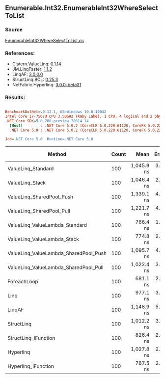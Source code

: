 ﻿## Enumerable.Int32.EnumerableInt32WhereSelectToList

### Source
[EnumerableInt32WhereSelectToList.cs](../LinqBenchmarks/Enumerable/Int32/EnumerableInt32WhereSelectToList.cs)

### References:
- Cistern.ValueLinq: [0.1.14](https://www.nuget.org/packages/Cistern.ValueLinq/0.1.14)
- JM.LinqFaster: [1.1.2](https://www.nuget.org/packages/JM.LinqFaster/1.1.2)
- LinqAF: [3.0.0.0](https://www.nuget.org/packages/LinqAF/3.0.0.0)
- StructLinq.BCL: [0.25.3](https://www.nuget.org/packages/StructLinq.BCL/0.25.3)
- NetFabric.Hyperlinq: [3.0.0-beta31](https://www.nuget.org/packages/NetFabric.Hyperlinq/3.0.0-beta31)

### Results:
``` ini

BenchmarkDotNet=v0.12.1, OS=Windows 10.0.19042
Intel Core i7-7567U CPU 3.50GHz (Kaby Lake), 1 CPU, 4 logical and 2 physical cores
.NET Core SDK=5.0.200-preview.20614.14
  [Host]        : .NET Core 5.0.2 (CoreCLR 5.0.220.61120, CoreFX 5.0.220.61120), X64 RyuJIT
  .NET Core 5.0 : .NET Core 5.0.2 (CoreCLR 5.0.220.61120, CoreFX 5.0.220.61120), X64 RyuJIT

Job=.NET Core 5.0  Runtime=.NET Core 5.0  

```
|                                Method | Count |       Mean |   Error |  StdDev | Ratio |  Gen 0 | Gen 1 | Gen 2 | Allocated |
|-------------------------------------- |------ |-----------:|--------:|--------:|------:|-------:|------:|------:|----------:|
|                    ValueLinq_Standard |   100 | 1,045.9 ns | 3.01 ns | 2.51 ns |  1.54 | 0.3281 |     - |     - |     688 B |
|                       ValueLinq_Stack |   100 | 1,046.4 ns | 2.58 ns | 2.28 ns |  1.54 | 0.1411 |     - |     - |     296 B |
|             ValueLinq_SharedPool_Push |   100 | 1,339.1 ns | 4.76 ns | 3.97 ns |  1.97 | 0.1411 |     - |     - |     296 B |
|             ValueLinq_SharedPool_Pull |   100 | 1,221.7 ns | 4.61 ns | 4.31 ns |  1.79 | 0.1411 |     - |     - |     296 B |
|        ValueLinq_ValueLambda_Standard |   100 |   766.4 ns | 1.77 ns | 1.57 ns |  1.13 | 0.3281 |     - |     - |     688 B |
|           ValueLinq_ValueLambda_Stack |   100 |   774.8 ns | 2.42 ns | 2.14 ns |  1.14 | 0.1411 |     - |     - |     296 B |
| ValueLinq_ValueLambda_SharedPool_Push |   100 | 1,095.7 ns | 4.14 ns | 3.88 ns |  1.61 | 0.1411 |     - |     - |     296 B |
| ValueLinq_ValueLambda_SharedPool_Pull |   100 | 1,022.4 ns | 3.51 ns | 3.29 ns |  1.50 | 0.1411 |     - |     - |     296 B |
|                           ForeachLoop |   100 |   681.1 ns | 2.32 ns | 1.94 ns |  1.00 | 0.3281 |     - |     - |     688 B |
|                                  Linq |   100 |   977.1 ns | 3.38 ns | 2.99 ns |  1.43 | 0.3853 |     - |     - |     808 B |
|                                LinqAF |   100 | 1,148.9 ns | 5.05 ns | 4.48 ns |  1.69 | 0.3281 |     - |     - |     688 B |
|                            StructLinq |   100 | 1,012.2 ns | 3.74 ns | 3.12 ns |  1.49 | 0.1831 |     - |     - |     384 B |
|                  StructLinq_IFunction |   100 |   826.4 ns | 2.14 ns | 1.79 ns |  1.21 | 0.1411 |     - |     - |     296 B |
|                             Hyperlinq |   100 | 1,027.8 ns | 2.06 ns | 1.82 ns |  1.51 | 0.1411 |     - |     - |     296 B |
|                   Hyperlinq_IFunction |   100 |   787.5 ns | 2.36 ns | 2.09 ns |  1.16 | 0.1411 |     - |     - |     296 B |
